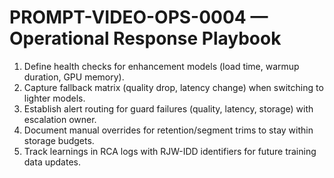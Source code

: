 # PROMPT-VIDEO-OPS-0004 — Operational Response Playbook

1. Define health checks for enhancement models (load time, warmup duration, GPU memory).
2. Capture fallback matrix (quality drop, latency change) when switching to lighter models.
3. Establish alert routing for guard failures (quality, latency, storage) with escalation owner.
4. Document manual overrides for retention/segment trims to stay within storage budgets.
5. Track learnings in RCA logs with RJW-IDD identifiers for future training data updates.
